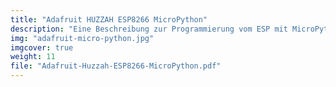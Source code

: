 ```yaml
---
title: "Adafruit HUZZAH ESP8266 MicroPython"
description: "Eine Beschreibung zur Programmierung vom ESP mit MicroPython"
img: "adafruit-micro-python.jpg"
imgcover: true
weight: 11
file: "Adafruit-Huzzah-ESP8266-MicroPython.pdf"
---
```

